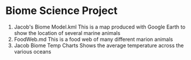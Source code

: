 # Biome Science Project
1. Jacob's Biome Model.kml
This is a map produced with Google Earth to show the location of several marine animals
2. FoodWeb.md
This is a food web of many different marion animals
3. Jacob Biome Temp Charts
Shows the average temperature across the various oceans
